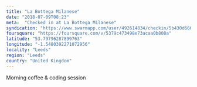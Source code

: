 ```yaml
---
title: "La Bottega Milanese"
date: "2018-07-09T08:23"
meta:  "Checked in at La Bottega Milanese"
syndication: "https://www.swarmapp.com/user/492614834/checkin/5b430d666f706a0039fc9890"
foursquare: "https://foursquare.com/v/5379c473498e73acaa0b808a"
latitude: "53.79796287899763"
longitude: "-1.5480392271072956"
locality: "Leeds"
region: "Leeds"
country: "United Kingdom"
---
```

Morning coffee & coding session
